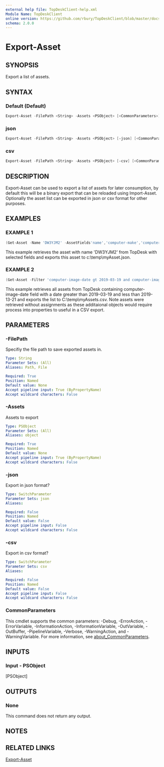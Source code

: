```yaml
---
external help file: TopDeskClient-help.xml
Module Name: TopDeskClient
online version: https://github.com/rbury/TopDeskClient/blob/master/docs/Export-Asset.md
schema: 2.0.0
---
```


# Export-Asset

## SYNOPSIS

Export a list of assets.

## SYNTAX

### Default (Default)

``` Powershell
Export-Asset -FilePath <String> -Assets <PSObject> [<CommonParameters>]
```

### json

``` Powershell
Export-Asset -FilePath <String> -Assets <PSObject> [-json] [<CommonParameters>]
```

### csv

``` Powershell
Export-Asset -FilePath <String> -Assets <PSObject> [-csv] [<CommonParameters>]
```

## DESCRIPTION

Export-Asset can be used to export a list of assets for later consumption, by default this will be a binary export that can be reloaded using Import-Asset.
Optionally the asset list can be exported in json or csv format for other purposes.

## EXAMPLES

### EXAMPLE 1

``` Powershell
(Get-Asset -Name 'DW3YJM2' -AssetFields'name','computer-make','computer-model') | Export-Asset -FilePath c:\temp\myAsset.json -json
```

This example retrieves the asset with name 'DW3YJM2' from TopDesk with selected fields and exports this asset to c:\temp\myAsset.json.

### EXAMPLE 2

``` Powershell
(Get-Asset -Filter 'computer-image-date gt 2019-03-19 and computer-image-date lt 2019-03-21' -NoAssignments) | Export-Asset -FilePath c:\temp\myAssets.csv -csv
```

This example retrieves all assets from TopDesk containing computer-image-date field with a date greater than 2019-03-19 and less than 2019-13-21 and exports the list to C:\temp\myAssets.csv. Note assets were retrieved without assignments as these additaional objects would require process into properties to useful in a CSV export.

## PARAMETERS

### -FilePath

Specifiy the file path to save exported assets in.

```yaml
Type: String
Parameter Sets: (All)
Aliases: Path, File

Required: True
Position: Named
Default value: None
Accept pipeline input: True (ByPropertyName)
Accept wildcard characters: False
```

### -Assets

Assets to export

```yaml
Type: PSObject
Parameter Sets: (All)
Aliases: object

Required: True
Position: Named
Default value: None
Accept pipeline input: True (ByPropertyName)
Accept wildcard characters: False
```

### -json

Export in json format?

```yaml
Type: SwitchParameter
Parameter Sets: json
Aliases:

Required: False
Position: Named
Default value: False
Accept pipeline input: False
Accept wildcard characters: False
```

### -csv

Export in csv format?

```yaml
Type: SwitchParameter
Parameter Sets: csv
Aliases:

Required: False
Position: Named
Default value: False
Accept pipeline input: False
Accept wildcard characters: False
```

### CommonParameters

This cmdlet supports the common parameters: -Debug, -ErrorAction, -ErrorVariable, -InformationAction, -InformationVariable, -OutVariable, -OutBuffer, -PipelineVariable, -Verbose, -WarningAction, and -WarningVariable. For more information, see [about_CommonParameters](http://go.microsoft.com/fwlink/?LinkID=113216).

## INPUTS

### Input - PSObject

[PSObject]

## OUTPUTS

### None

This command does not return any output.

## NOTES

## RELATED LINKS

[Export-Asset](https://github.com/rbury/TopDeskClient/Docs/Export-Asset.md)

